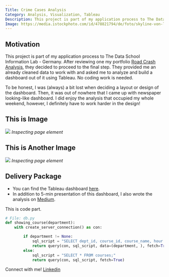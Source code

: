 ```yaml
---
Title: Crime Cases Analysis
Category: Analysis, Visualization, Tableau
Description: This project is part of my application process to The Data School Information Lab - Germany. After reviewing one my portfolio [Road Crash Analysis](https://nuki-susanti.github.io/data%20analysis/data%20science/machine%20learning/2023/01/10/road-crash-analysis.html), they decided to proceed to the final step. They provided me an already cleaned data to work with and asked me to analyze and build a dashboard out of it using Tableau. No coding work is needed.
Image: https://media.istockphoto.com/id/478821794/de/foto/skyline-von-los-angeles-skyline-architektur-urban-cityscape.jpg?s=2048x2048&w=is&k=20&c=hmVAqGbILJ8musEJa5jR__plpLMnVSToSscKNYwNdn4=
---
```


## **Motivation**

This project is part of my application process to The Data School Information Lab - Germany. After reviewing one my portfolio [Road Crash Analysis](https://nuki-susanti.github.io/data%20analysis/data%20science/machine%20learning/2023/01/10/road-crash-analysis.html), they decided to proceed to the final step. They provided me an already cleaned data to work with and asked me to analyze and build a dashboard out of it using Tableau. No coding work is needed.

To be honest, I was (always) a bit lost when deciding a layout or design of the dashboard. Then, it was out of nowhere that I came up with newspaper looking-like dashboard. I did enjoy the analysis that occupied my whole weekend, however, I definitely have to work harder in the design!

## **This is Image**

<img src="https://img.freepik.com/free-photo/azure-paint-flowing-water_23-2147798224.jpg?t=st=1724678463~exp=1724682063~hmac=2d1e875efbdd0e837d2e98d4c59ccf7b080ac370c27fba3853dc57df6d6ee5e5&w=1380">
<em>Inspecting page element</em>

## **This is Another Image**

<img src="https://media.istockphoto.com/id/478821794/de/foto/skyline-von-los-angeles-skyline-architektur-urban-cityscape.jpg?s=2048x2048&w=is&k=20&c=hmVAqGbILJ8musEJa5jR__plpLMnVSToSscKNYwNdn4=">
<em>Inspecting page element</em>

## **Delivery Package**

- You can find the Tableau dashboard [here](https://public.tableau.com/app/profile/nuki.susanti/viz/CrimeCasesAnalysis-LosAngelesCA/CrimeAnalysis-LosAngelesCA).
- In addition to 5-min presentation of this dashboard, I also wrote the analysis on [Medium](https://medium.com/@nukisusanti/crime-cases-analysis-los-angeles-california-e58d4740097f).

This is code part.

```python
# File: db.py
def showing_course(department):
    with create_server_connection() as con:

        if department != None:
            sql_script = "SELECT dept_id, course_id, course_name, hour FROM courses WHERE dept_id = %s;"
            return query(con, sql_script, data=(department, ), fetch=True)
        else:
            sql_script = "SELECT * FROM courses;"
            return query(con, sql_script, fetch=True)
```

Connect with me! [Linkedin](https://www.linkedin.com/in/nukilsusanti/)
